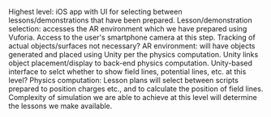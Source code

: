 Highest level: iOS app with UI for selecting between lessons/demonstrations that have been prepared. 
Lesson/demonstration selection: accesses the AR environment which we have prepared using Vuforia. Access to the user's smartphone camera at this step. Tracking of actual objects/surfaces not necessary? 
AR environment: will have objects generated and placed using Unity per the physics computation. Unity links object placement/display to back-end physics computation. Unity-based interface to selct whether to show field lines, potential lines, etc. at this level?
Physics computation: Lesson plans will select between scripts prepared to position charges etc., and to calculate the position of field lines. Complexity of simulation we are able to achieve at this level will determine the lessons we make available. 

